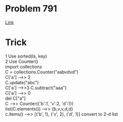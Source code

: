 # Problem 791
[Link](https://leetcode.com/problems/custom-sort-string/description/)

# Trick
1 Use sorted(ls, key)   
2 Use Counter()   
import collections   
C = collections.Counter("aabvdvd")    
C['a'] -->> 2    
C.update("abc")   
C['a']  -->>3
C.subtract("aaa")    
C['a'] -->> 0   
del C["a"]    
C -->> Counter({'b':1, 'v':2, 'd':1})   
list(C.elements()) -->> {b,v,v,d,d}    
c.items() -->> [('b', 1), ('v', 2), ('d', 1)]  convert to 2-d list  



